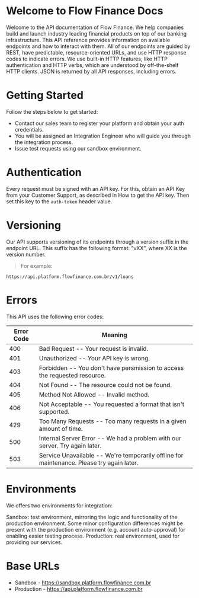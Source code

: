 # Welcome to Flow Finance Docs


Welcome to the API documentation of Flow Finance. We help companies build and launch industry leading financial products on top of our banking infrastructure. This API reference provides information on available endpoints and how to interact with them. All of our endpoints are guided by REST, have predictable, resource-oriented URLs, and use HTTP response codes to indicate errors. We use built-in HTTP features, like HTTP authentication and HTTP verbs, which are understood by off-the-shelf HTTP clients. JSON is returned by all API responses, including errors.


# Getting Started

Follow the steps below to get started:

  * Contact our sales team to register your platform and obtain your auth credentials.
  * You will be assigned an Integration Engineer who will guide you through the integration process.
  * Issue test requests using our sandbox environment.


# Authentication
Every request must be signed with an API key. For this, obtain an API Key from your Customer Support, as described in How to get the API key. Then set this key to the `auth-token` header value.


# Versioning
Our API supports versioning of its endpoints through a version suffix in the endpoint URL. This suffix has the following format: "vXX", where XX is the version number.

> For example:

```shell
https://api.platform.flowfinance.com.br/v1/loans
```

# Errors

This API uses the following error codes:


Error Code | Meaning
---------- | -------
400 | Bad Request -- Your request is invalid.
401 | Unauthorized -- Your API key is wrong.
403 | Forbidden -- You don't have persmission to access the requested resource.
404 | Not Found -- The resource could not be found.
405 | Method Not Allowed -- Invalid method.
406 | Not Acceptable -- You requested a format that isn't supported.
429 | Too Many Requests --  Too many requests in a given amount of time.
500 | Internal Server Error -- We had a problem with our server. Try again later.
503 | Service Unavailable -- We're temporarily offline for maintenance. Please try again later.


# Environments

We offers two environments for integration:

Sandbox: test environment, mirroring the logic and functionality of the production environment. Some minor configuration differences might be present with the production environment (e.g. account auto-approval) for enabling easier testing process.
Production: real environment, used for providing our services.


# Base URLs

* Sandbox - https://sandbox.platform.flowfinance.com.br
* Production - https://api.platform.flowfinance.com.br
